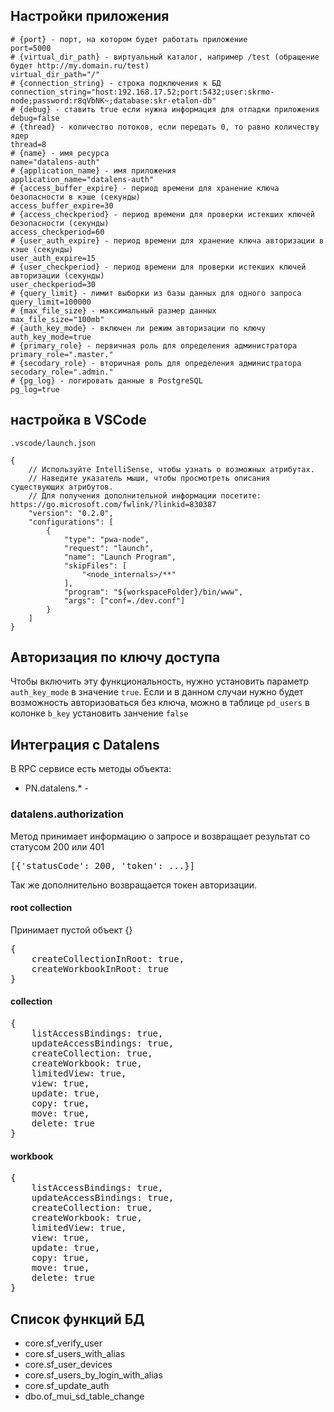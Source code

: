 ## Настройки приложения

```
# {port} - порт, на котором будет работать приложение
port=5000
# {virtual_dir_path} - виртуальный каталог, например /test (обращение будет http://my.domain.ru/test)
virtual_dir_path="/"
# {connection_string} - строка подключения к БД
connection_string="host:192.168.17.52;port:5432;user:skrmo-node;password:r8qVbNK~;database:skr-etalon-db"
# {debug} - ставить true если нужна информация для отладки приложения
debug=false 
# {thread} - количество потоков, если передать 0, то равно количеству ядер 
thread=8
# {name} - имя ресурса
name="datalens-auth"
# {application_name} - имя приложения
application_name="datalens-auth"
# {access_buffer_expire} - период времени для хранение ключа безопасности в кэше (секунды)
access_buffer_expire=30
# {access_checkperiod} - период времени для проверки истекших ключей безопасности (секунды)
access_checkperiod=60
# {user_auth_expire} - период времени для хранение ключа авторизации в кэше (секунды)
user_auth_expire=15
# {user_checkperiod} - период времени для проверки истекших ключей авторизации (секунды)
user_checkperiod=30
# {query_limit} - лимит выборки из базы данных для одного запроса
query_limit=100000
# {max_file_size} - максимальный размер данных
max_file_size="100mb"
# {auth_key_mode} - включен ли режим авторизации по ключу
auth_key_mode=true
# {primary_role} - первичная роль для определения администратора
primary_role=".master."
# {secodary_role} - вторичная роль для определения администратора
secodary_role=".admin."
# {pg_log} - логировать данные в PostgreSQL
pg_log=true
```
## настройка в VSCode

```
.vscode/launch.json

{
    // Используйте IntelliSense, чтобы узнать о возможных атрибутах.
    // Наведите указатель мыши, чтобы просмотреть описания существующих атрибутов.
    // Для получения дополнительной информации посетите: https://go.microsoft.com/fwlink/?linkid=830387
    "version": "0.2.0",
    "configurations": [
        {
            "type": "pwa-node",
            "request": "launch",
            "name": "Launch Program",
            "skipFiles": [
                "<node_internals>/**"
            ],
            "program": "${workspaceFolder}/bin/www",
            "args": ["conf=./dev.conf"]
        }
    ]
}
```

## Авторизация по ключу доступа

Чтобы включить эту функциональность, нужно установить параметр ``auth_key_mode`` в значение ``true``. Если и в данном случаи нужно будет возможность авторизоваться без ключа, можно в таблице ``pd_users`` в колонке ``b_key`` установить занчение ``false``

## Интеграция с Datalens

В RPC сервисе есть методы объекта:
* PN.datalens.* - 

### datalens.authorization 
Метод принимает информацию о запросе и возвращает результат со статусом 200 или 401
<pre>
[{'statusCode': 200, 'token': ...}]
</pre>
Так же дополнительно возвращается токен авторизации.

#### root collection
Принимает пустой объект {}
<pre>
{
    createCollectionInRoot: true,
    createWorkbookInRoot: true
}
</pre>

#### collection
<pre>
{
    listAccessBindings: true,
    updateAccessBindings: true,
    createCollection: true,
    createWorkbook: true,
    limitedView: true,
    view: true,
    update: true,
    copy: true,
    move: true,
    delete: true
}
</pre>

#### workbook
<pre>
{
    listAccessBindings: true,
    updateAccessBindings: true,
    createCollection: true,
    createWorkbook: true,
    limitedView: true,
    view: true,
    update: true,
    copy: true,
    move: true,
    delete: true
}
</pre>

## Список функций БД
* core.sf_verify_user
* core.sf_users_with_alias
* core.sf_user_devices
* core.sf_users_by_login_with_alias
* core.sf_update_auth
* dbo.of_mui_sd_table_change
